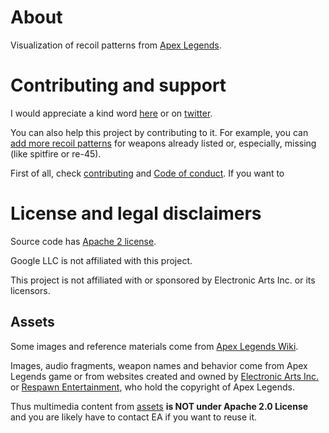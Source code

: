 # About

Visualization of recoil patterns from [Apex Legends](https://www.ea.com/games/apex-legends).

# Contributing and support

I would appreciate a kind word [here](https://github.com/metaflow/apex-recoil/issues/1) or on [twitter](https://twitter.com/goncharov_m).

You can also help this project by contributing to it. For example, you can [add more recoil patterns](https://github.com/metaflow/apex-recoil/issues/2) for weapons already listed or, especially, missing (like spitfire or re-45).

First of all, check [contributing](./docs/contributing.md) and [Code of conduct](./docs/code-of-conduct.md).
If you want to 

# License and legal disclaimers

Source code has [Apache 2 license](./LICENSE).

Google LLC is not affiliated with this project.

This project is not affiliated with or sponsored by Electronic Arts Inc. or its licensors.

## Assets

Some images and reference materials come from [Apex Legends Wiki](https://apexlegends.fandom.com/wiki).

Images, audio fragments, weapon names and behavior come from Apex Legends game or from websites created and owned by [Electronic Arts Inc.](https://ea.com) or [Respawn Entertainment](https://www.respawn.com/"), who hold the copyright of Apex Legends.

Thus multimedia content from [assets](./assets) **is NOT under Apache 2.0 License** and you are likely have to contact EA if you want to reuse it.